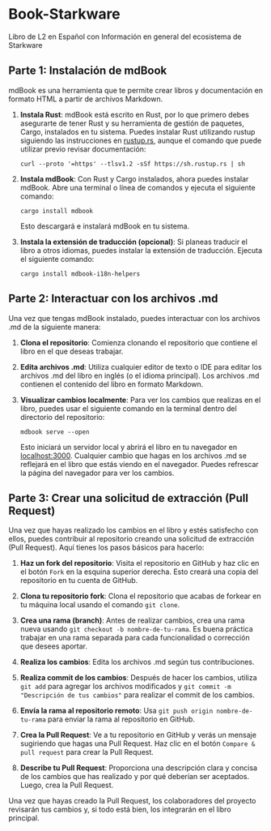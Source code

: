 # Book-Starkware
Libro de L2 en Español con Información en general del ecosistema de Starkware

## Parte 1: Instalación de mdBook

mdBook es una herramienta que te permite crear libros y documentación en formato HTML a partir de archivos Markdown. 

1. **Instala Rust**: mdBook está escrito en Rust, por lo que primero debes asegurarte de tener Rust y su herramienta de gestión de paquetes, Cargo, instalados en tu sistema. Puedes instalar Rust utilizando rustup siguiendo las instrucciones en [rustup.rs](https://rustup.rs/), aunque el comando que puede utilizar previo revisar documentación:

    ```
    curl --proto '=https' --tlsv1.2 -sSf https://sh.rustup.rs | sh
    ```

2. **Instala mdBook**: Con Rust y Cargo instalados, ahora puedes instalar mdBook. Abre una terminal o línea de comandos y ejecuta el siguiente comando:

   ```
   cargo install mdbook
   ```

   Esto descargará e instalará mdBook en tu sistema.

3. **Instala la extensión de traducción (opcional)**: Si planeas traducir el libro a otros idiomas, puedes instalar la extensión de traducción. Ejecuta el siguiente comando:

   ```
   cargo install mdbook-i18n-helpers
   ```

## Parte 2: Interactuar con los archivos .md

Una vez que tengas mdBook instalado, puedes interactuar con los archivos .md de la siguiente manera:

1. **Clona el repositorio**: Comienza clonando el repositorio que contiene el libro en el que deseas trabajar.

2. **Edita archivos .md**: Utiliza cualquier editor de texto o IDE para editar los archivos .md del libro en inglés (o el idioma principal). Los archivos .md contienen el contenido del libro en formato Markdown.

3. **Visualizar cambios localmente**: Para ver los cambios que realizas en el libro, puedes usar el siguiente comando en la terminal dentro del directorio del repositorio:

   ```
   mdbook serve --open
   ```

   Esto iniciará un servidor local y abrirá el libro en tu navegador en [localhost:3000](http://localhost:3000). Cualquier cambio que hagas en los archivos .md se reflejará en el libro que estás viendo en el navegador. Puedes refrescar la página del navegador para ver los cambios.

## Parte 3: Crear una solicitud de extracción (Pull Request)

Una vez que hayas realizado los cambios en el libro y estés satisfecho con ellos, puedes contribuir al repositorio creando una solicitud de extracción (Pull Request). Aquí tienes los pasos básicos para hacerlo:

1. **Haz un fork del repositorio**: Visita el repositorio en GitHub y haz clic en el botón `Fork` en la esquina superior derecha. Esto creará una copia del repositorio en tu cuenta de GitHub.

2. **Clona tu repositorio fork**: Clona el repositorio que acabas de forkear en tu máquina local usando el comando `git clone`.

3. **Crea una rama (branch)**: Antes de realizar cambios, crea una rama nueva usando `git checkout -b nombre-de-tu-rama`. Es buena práctica trabajar en una rama separada para cada funcionalidad o corrección que desees aportar.

4. **Realiza los cambios**: Edita los archivos .md según tus contribuciones.

5. **Realiza commit de los cambios**: Después de hacer los cambios, utiliza `git add` para agregar los archivos modificados y `git commit -m "Descripción de tus cambios"` para realizar el commit de los cambios.

6. **Envía la rama al repositorio remoto**: Usa `git push origin nombre-de-tu-rama` para enviar la rama al repositorio en GitHub.

7. **Crea la Pull Request**: Ve a tu repositorio en GitHub y verás un mensaje sugiriendo que hagas una Pull Request. Haz clic en el botón `Compare & pull request` para crear la Pull Request.

8. **Describe tu Pull Request**: Proporciona una descripción clara y concisa de los cambios que has realizado y por qué deberían ser aceptados. Luego, crea la Pull Request.

Una vez que hayas creado la Pull Request, los colaboradores del proyecto revisarán tus cambios y, si todo está bien, los integrarán en el libro principal.

